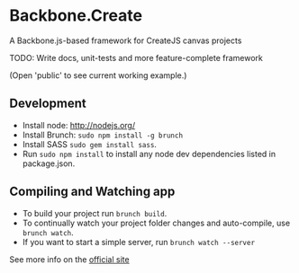 Backbone.Create
===============

A Backbone.js-based framework for CreateJS canvas projects

TODO:  Write docs, unit-tests and more feature-complete framework

(Open 'public' to see current working example.)

## Development
- Install node:  http://nodejs.org/
- Install Brunch: `sudo npm install -g brunch` 
- Install SASS `sudo gem install sass`. 
- Run `sudo npm install` to install any node dev dependencies listed in package.json. 

## Compiling and Watching app
- To build your project run `brunch build`.  
- To continually watch your project folder changes and auto-compile, use `brunch watch`.
- If you want to start a simple server, run `brunch watch --server`

See more info on the [official site](http://brunch.io)
